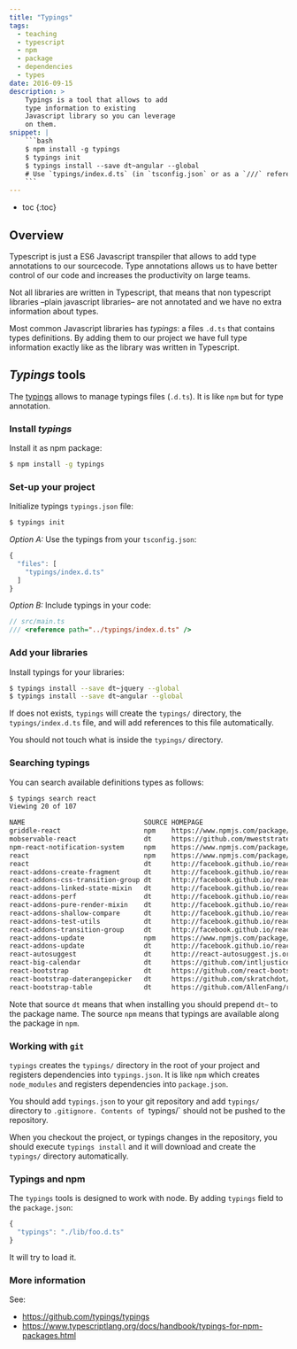```yaml
---
title: "Typings"
tags:
  - teaching
  - typescript
  - npm
  - package
  - dependencies
  - types
date: 2016-09-15
description: >
    Typings is a tool that allows to add
    type information to existing
    Javascript library so you can leverage
    on them.
snippet: |
    ```bash
    $ npm install -g typings
    $ typings init
    $ typings install --save dt~angular --global
    # Use `typings/index.d.ts` (in `tsconfig.json` or as a `///` reference). 
    ```
---
```


* toc
{:toc}

## Overview

Typescript is just a ES6 Javascript transpiler 
that allows to add type annotations to our sourcecode.
Type annotations allows us to have better control of our code
and increases the productivity on large teams.

Not all libraries are written in Typescript,
that means that non typescript libraries 
–plain javascript libraries– 
are not annotated and we have no extra information about types.

Most common Javascript libraries has _typings_: 
a files `.d.ts` that contains types definitions.
By adding them to our project we have full type information
exactly like as the library was written in Typescript.


## _Typings_ tools   

The [typings](https://github.com/typings/typings) 
allows to manage typings files (`.d.ts`).
It is like `npm` but for type annotation.


### Install _typings_

Install it as npm package:

```bash
$ npm install -g typings
```

### Set-up your project

Initialize typings `typings.json` file:

```bash
$ typings init
```

_Option A:_ Use the typings from your 
`tsconfig.json`:

```javascript
{
  "files": [
    "typings/index.d.ts"
  ]
}
```

_Option B:_ Include typings in your code:

```javascript
// src/main.ts
/// <reference path="../typings/index.d.ts" />
```


### Add your libraries

Install typings for your libraries:

```bash
$ typings install --save dt~jquery --global
$ typings install --save dt~angular --global
```

If does not exists, `typings` will create 
the `typings/` directory,
the `typings/index.d.ts` file,
and will add references to this file 
automatically.

You should not touch what is inside 
the `typings/` directory.


### Searching typings

You can search available definitions types as follows:

```bash
$ typings search react
Viewing 20 of 107

NAME                              SOURCE HOMEPAGE                                                      DESCRIPTION VERSIONS UPDATED                 
griddle-react                     npm    https://www.npmjs.com/package/griddle-react                               2        2016-04-13T18:36:51.000Z
mobservable-react                 dt     https://github.com/mweststrate/mobservable-react                          1        2016-03-16T15:55:26.000Z
npm-react-notification-system     npm    https://www.npmjs.com/package/npm-react-notification-system               1        2016-06-13T15:18:07.000Z
react                             npm    https://www.npmjs.com/package/react                                       1        2016-06-01T17:52:40.000Z
react                             dt     http://facebook.github.io/react/                                          2        2016-08-29T19:10:40.000Z
react-addons-create-fragment      dt     http://facebook.github.io/react/                                          1        2016-07-09T04:46:14.000Z
react-addons-css-transition-group dt     http://facebook.github.io/react/                                          1        2016-03-16T15:55:26.000Z
react-addons-linked-state-mixin   dt     http://facebook.github.io/react/                                          1        2016-03-16T15:55:26.000Z
react-addons-perf                 dt     http://facebook.github.io/react/                                          1        2016-06-19T03:19:33.000Z
react-addons-pure-render-mixin    dt     http://facebook.github.io/react/                                          1        2016-03-16T15:55:26.000Z
react-addons-shallow-compare      dt     http://facebook.github.io/react/                                          1        2016-07-09T04:46:14.000Z
react-addons-test-utils           dt     http://facebook.github.io/react/                                          1        2016-04-27T03:56:38.000Z
react-addons-transition-group     dt     http://facebook.github.io/react/                                          1        2016-07-01T00:13:52.000Z
react-addons-update               npm    https://www.npmjs.com/package/react-addons-update                         1        2016-03-24T04:43:46.000Z
react-addons-update               dt     http://facebook.github.io/react/                                          1        2016-03-16T15:55:26.000Z
react-autosuggest                 dt     http://react-autosuggest.js.org/                                          1        2016-08-29T14:27:41.000Z
react-big-calendar                dt     https://github.com/intljusticemission/react-big-calendar                  1        2016-07-20T06:35:54.000Z
react-bootstrap                   dt     https://github.com/react-bootstrap/react-bootstrap                        1        2016-08-06T07:24:14.000Z
react-bootstrap-daterangepicker   dt     https://github.com/skratchdot/react-bootstrap-daterangepicker             1        2016-07-01T06:17:00.000Z
react-bootstrap-table             dt     https://github.com/AllenFang/react-bootstrap-table                        1        2016-07-26T19:39:56.000Z
```

Note that source `dt` means that when installing you should prepend `dt~` to the package name.
The source `npm` means that typings are available along the package in `npm`.


### Working with `git`

`typings` creates the `typings/` directory
in the root of your project and registers
dependencies into `typings.json`.
It is like `npm` which creates `node_modules`
and registers dependencies into `package.json`.

You should add `typings.json` to your git repository
and add `typings/` directory to `.gitignore.
Contents of `typings/` should not be pushed to the
repository.

When you checkout the project, or typings changes in
the repository, you should execute `typings install`
and it will download and create the `typings/`
directory automatically. 


### Typings and npm

The `typings` tools is designed to work with node.
By adding `typings` field to the `package.json`:

```javascript
{ 
  "typings": "./lib/foo.d.ts"
}
```

It will try to load it.


### More information

See:
- https://github.com/typings/typings
- https://www.typescriptlang.org/docs/handbook/typings-for-npm-packages.html
